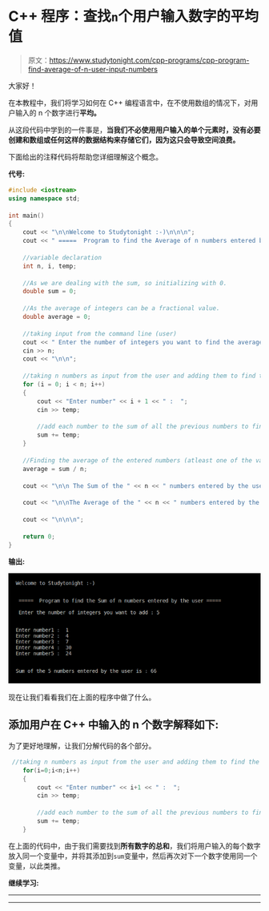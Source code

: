 # C++ 程序：查找`n`个用户输入数字的平均值

> 原文：<https://www.studytonight.com/cpp-programs/cpp-program-find-average-of-n-user-input-numbers>

大家好！

在本教程中，我们将学习如何在 C++ 编程语言中，在不使用数组的情况下，对用户输入的 n 个数字进行**平均。**

从这段代码中学到的一件事是，**当我们不必使用用户输入的单个元素时，没有必要创建和数组或任何这样的数据结构来存储它们，因为这只会导致空间浪费。**

下面给出的注释代码将帮助您详细理解这个概念。

**代号:**

```cpp
#include <iostream>
using namespace std;

int main()
{
    cout << "\n\nWelcome to Studytonight :-)\n\n\n";
    cout << " =====  Program to find the Average of n numbers entered by the user ===== \n\n";

    //variable declaration
    int n, i, temp;

    //As we are dealing with the sum, so initializing with 0.
    double sum = 0;

    //As the average of integers can be a fractional value.
    double average = 0;

    //taking input from the command line (user)
    cout << " Enter the number of integers you want to find the average of : ";
    cin >> n;
    cout << "\n\n";

    //taking n numbers as input from the user and adding them to find the final sum
    for (i = 0; i < n; i++)
    {
        cout << "Enter number" << i + 1 << " :  ";
        cin >> temp;

        //add each number to the sum of all the previous numbers to find the final sum
        sum += temp;
    }

    //Finding the average of the entered numbers (atleast one of the varialbe on the RHS has to be double for average to be double)
    average = sum / n;

    cout << "\n\n The Sum of the " << n << " numbers entered by the user is : " << sum << endl;

    cout << "\n\nThe Average of the " << n << " numbers entered by the user is : " << average << endl;

    cout << "\n\n\n";

    return 0;
} 
```

**输出:**

![C++ adding n numbers entered by the user.](img/efc4fd5c476c9a074b49de28228e4265.png)

现在让我们看看我们在上面的程序中做了什么。

## 添加用户在 C++ 中输入的 n 个数字解释如下:

为了更好地理解，让我们分解代码的各个部分。

```cpp
 //taking n numbers as input from the user and adding them to find the final sum
    for(i=0;i<n;i++)
    {
        cout << "Enter number" << i+1 << " :  ";
        cin >> temp;

        //add each number to the sum of all the previous numbers to find the final sum
        sum += temp;
    }
```

在上面的代码中，由于我们需要找到**所有数字的总和**，我们将用户输入的每个数字放入同一个变量中，并将其添加到`sum`变量中，然后再次对下一个数字使用同一个变量，以此类推。

**继续学习:**

* * *

* * *
